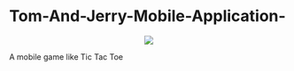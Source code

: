 # Tom-And-Jerry-Mobile-Application-

<p align="center">
<img src="Screenshot(70).jpg">
</p>

A mobile game like Tic Tac Toe
